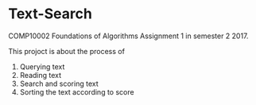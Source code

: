 # Text-Search
COMP10002 Foundations of Algorithms Assignment 1 in semester 2 2017.

This projoct is about the process of 
  1. Querying text
  2. Reading text
  3. Search and scoring text
  4. Sorting the text according to score
